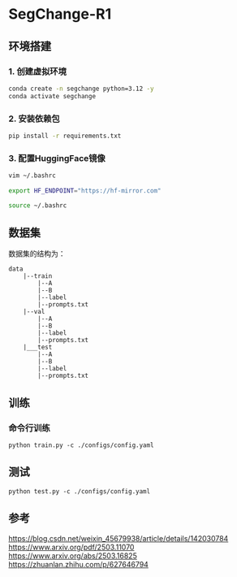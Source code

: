 # SegChange-R1


## 环境搭建

### 1. 创建虚拟环境

```bash
conda create -n segchange python=3.12 -y
conda activate segchange
```

### 2. 安装依赖包

```bash
pip install -r requirements.txt
```

### 3. 配置HuggingFace镜像

```bash
vim ~/.bashrc
 
export HF_ENDPOINT="https://hf-mirror.com"

source ~/.bashrc
```

## 数据集

数据集的结构为：
```text
data
    |--train
        |--A
        |--B
        |--label
        |--prompts.txt
    |--val
        |--A
        |--B
        |--label
        |--prompts.txt
    |___test
        |--A
        |--B
        |--label
        |--prompts.txt
```

## 训练

### 命令行训练
```shell
python train.py -c ./configs/config.yaml
```

## 测试
```shell
python test.py -c ./configs/config.yaml
```


## 参考
https://blog.csdn.net/weixin_45679938/article/details/142030784
https://www.arxiv.org/pdf/2503.11070
https://www.arxiv.org/abs/2503.16825
https://zhuanlan.zhihu.com/p/627646794